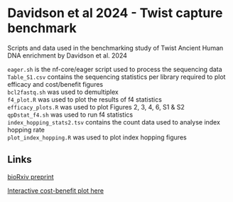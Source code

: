 # Davidson et al 2024 - Twist capture benchmark

Scripts and data used in the benchmarking study of Twist Ancient Human DNA enrichment by Davidson et al. 2024

`eager.sh` is the nf-core/eager script used to process the sequencing data \
`Table_S1.csv` contains the sequencing statistics per library required to plot efficacy and cost/benefit figures \
`bcl2fastq.sh` was used to demultiplex \
`f4_plot.R` was used to plot the results of f4 statistics \
`efficacy_plots.R` was used to plot Figures 2, 3, 4, 6, S1 & S2 \
`qpDstat_f4.sh` was used to run f4 statistics \
`index_hopping_stats2.tsv` contains the count data used to analyse index hopping rate \
`plot_index_hopping.R` was used to plot index hopping figures 

## Links
[bioRxiv preprint](https://doi.org/10.1101/2024.05.16.594432)

[Interactive cost-benefit plot here](https://roberta-davidson.github.io/Davidson_etal_2024-Twist/)

